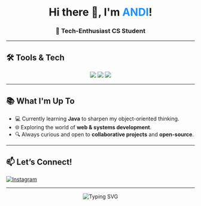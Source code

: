 <h1 align="center">Hi there 👋, I'm <span style="color:#1e90ff">ANDI</span>!</h1>
<h3 align="center">🌱 Tech-Enthusiast CS Student </h3>

---

## 🛠️ Tools & Tech

<p align="center">
  <img src="https://img.shields.io/badge/Editor-VSCode-007ACC?style=for-the-badge&logo=visual-studio-code&logoColor=white" />
  <img src="https://img.shields.io/badge/Language-Java-red?style=for-the-badge&logo=java&logoColor=white" />
  <img src="https://img.shields.io/badge/Linux-Command%20Line-000000?style=for-the-badge&logo=linux&logoColor=white" />
</p>

---

## 📚 What I'm Up To

- 💻 Currently learning **Java** to sharpen my object-oriented thinking.
- 🌐 Exploring the world of **web & systems development**.
- 🔍 Always curious and open to **collaborative projects** and **open-source**.

---

## 📫 Let’s Connect!

<p align="left">
  <a href="https://www.instagram.com/_ndhmmm?igsh=MW9ndWxzbnAycHFvcQ==" target="_blank">
    <img alt="Instagram" src="https://img.shields.io/badge/Instagram-@_ndihm-E4405F?style=for-the-badge&logo=instagram&logoColor=white" />
  </a>
</p>

---

<p align="center">
  <img src="https://readme-typing-svg.herokuapp.com?font=Fira+Code&size=22&duration=3000&pause=1000&center=true&vCenter=true&multiline=true&width=500&lines=Thanks+for+visiting+my+profile!" alt="Typing SVG" />
</p>
